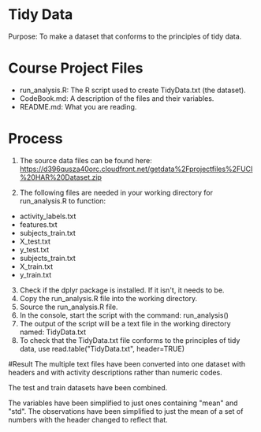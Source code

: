 # Tidy Data
Purpose: To make a dataset that conforms to the principles of tidy data.

# Course Project Files
* run_analysis.R: The R script used to create TidyData.txt (the dataset).
* CodeBook.md: A description of the files and their variables.
* README.md: What you are reading.

# Process
1. The source data files can be found here: 
https://d396qusza40orc.cloudfront.net/getdata%2Fprojectfiles%2FUCI%20HAR%20Dataset.zip 

2. The following files are needed in your working directory for run_analysis.R to function:
  * activity_labels.txt
  * features.txt
  * subjects_train.txt
  * X_test.txt
  * y_test.txt
  * subjects_train.txt
  * X_train.txt
  * y_train.txt
3. Check if the dplyr package is installed. If it isn't, it needs to be.
4. Copy the run_analysis.R file into the working directory. 
5. Source the run_analysis.R file.
6. In the console, start the script with the command: run_analysis()
7. The output of the script will be a text file in the working directory named: TidyData.txt
8. To check that the TidyData.txt file conforms to the principles of tidy data, use read.table("TidyData.txt", header=TRUE)

#Result
The multiple text files have been converted into one dataset with headers and with activity descriptions rather than numeric codes.

The test and train datasets have been combined.

The variables have been simplified to just ones containing "mean" and "std". The observations have been simplified to just the mean of a set of numbers with the header changed to reflect that.
